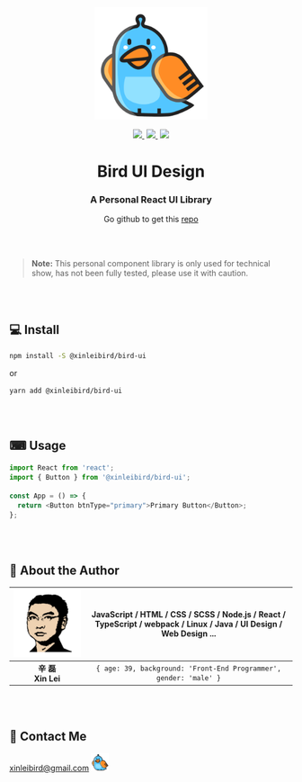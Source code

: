 <p align="center">
  <a href="https://xinleibird.github.io/bird-ui">
    <img width="200" src="https://raw.githubusercontent.com/xinleibird/bird-ui/master/public/logo512.png">
  </a>
</p>
<p align="center">
  <a href="https://github.com/xinleibird/bird-ui/blob/master/LICENSE">
    <img src="https://img.shields.io/npm/l/@xinleibird/bird-ui">
  </a>
  <a href="https://www.npmjs.com/package/@xinleibird/bird-ui" style="margin-left: 4px;" >
    <img src="https://img.shields.io/npm/v/@xinleibird/bird-ui?color=%230B7CBD" >
  </a>
  <a href="https://travis-ci.com/github/xinleibird/bird-ui" style="margin-left: 4px;">
    <img src="https://travis-ci.com/xinleibird/bird-ui.svg?branch=master">
  </a>
</p>

<div align="center">
  <h1>Bird UI Design</h1>
  <h3>A Personal React UI Library</h3>
  <p> Go github to get this <a href="https://github.com/xinleibird/bird-ui">repo</a></p>
</div>

<br />
<br />

> **Note:** This personal component library is only used for technical show, has not been fully tested, please use it with caution.

<br />
<br />

## 💻 Install

```bash
npm install -S @xinleibird/bird-ui
```

or

```bash
yarn add @xinleibird/bird-ui
```

<br />
<br />

## ⌨ Usage

```js
import React from 'react';
import { Button } from '@xinleibird/bird-ui';

const App = () => {
  return <Button btnType="primary">Primary Button</Button>;
};
```

<br />
<br />

## 🎨 About the Author

| <div style="display: inline-block; width: 120px" >![avater][1]</div> | JavaScript / HTML / CSS / SCSS / Node.js / React / TypeScript / webpack / Linux / Java / UI Design / Web Design ... |
| :------------------------------------------------------------------: | :-----------------------------------------------------------------------------------------------------------------: |
|                        **辛 磊<br />Xin Lei**                        |                          `{ age: 39, background: 'Front-End Programmer', gender: 'male' }`                          |

<br />
<br />

## 📧 Contact Me

xinleibird@gmail.com <img src="https://raw.githubusercontent.com/xinleibird/bird-ui/master/public/logo48.png" width="32px" />

[1]: https://raw.githubusercontent.com/xinleibird/bird-ui/master/public/avatar.png

